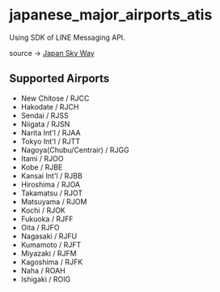 # japanese_major_airports_atis
Using SDK of LINE Messaging API.

source -> [Japan Sky Way](https://jswpgis.atsri.jp/j-skyway/)

## Supported Airports
 - New Chitose / RJCC
 - Hakodate / RJCH
 - Sendai / RJSS
 - Niigata / RJSN
 - Narita Int'l / RJAA
 - Tokyo Int'l / RJTT
 - Nagoya(Chubu/Centrair) / RJGG
 - Itami / RJOO
 - Kobe / RJBE
 - Kansai Int'l / RJBB
 - Hiroshima / RJOA
 - Takamatsu / RJOT
 - Matsuyama / RJOM
 - Kochi / RJOK
 - Fukuoka / RJFF
 - Oita / RJFO
 - Nagasaki / RJFU
 - Kumamoto / RJFT
 - Miyazaki / RJFM
 - Kagoshima / RJFK
 - Naha / ROAH
 - Ishigaki / ROIG
